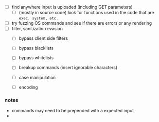 - [ ] find anywhere input is uploaded (including GET parameters)
	- [ ] (mostly in source code) look for functions used in the code that are `exec, system, etc.`
- [ ] try fuzzing OS commands and see if there are errors or any rendering
- [ ] filter, sanitization evasion
	- [ ] bypass client side filters
	- [ ] bypass blacklists
	- [ ] bypass whitelists
	- [ ] breakup commands (insert ignorable characters)
	- [ ] case manipulation
	- [ ] encoding


### notes
- commands may need to be prepended with a expected input
- 